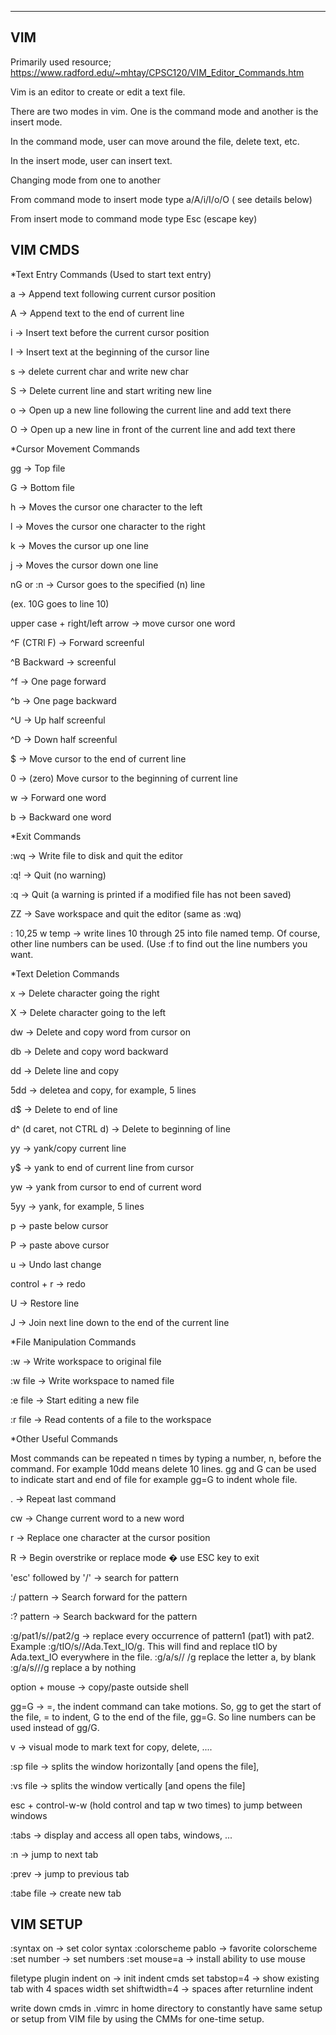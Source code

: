 --------------------------
VIM
--------------------------

Primarily used resource;
https://www.radford.edu/~mhtay/CPSC120/VIM_Editor_Commands.htm

Vim is an editor to create or edit a text file.

There are two modes in vim. One is the command mode and another is the insert mode.

In the command mode, user can move around the file, delete text, etc.

In the insert mode, user can insert text.

Changing mode from one to another

From command mode to insert mode type a/A/i/I/o/O ( see details below)

From insert mode to command mode type Esc (escape key)

VIM CMDS
--------------------------

*Text Entry Commands (Used to start text entry)

a -> Append text following current cursor position

A -> Append text to the end of current line

i -> Insert text before the current cursor position

I -> Insert text at the beginning of the cursor line

s -> delete current char and write new char

S -> Delete current line and start writing new line

o -> Open up a new line following the current line and add text there

O -> Open up a new line in front of the current line and add text there

*Cursor Movement Commands

gg -> Top file

G -> Bottom file

h -> Moves the cursor one character to the left

l -> Moves the cursor one character to the right

k -> Moves the cursor up one line

j -> Moves the cursor down one line

nG or :n -> Cursor goes to the specified (n) line

(ex. 10G goes to line 10)

upper case + right/left arrow -> move cursor one word

^F (CTRl F) -> Forward screenful

^B Backward -> screenful

^f -> One page forward

^b -> One page backward

^U -> Up half screenful

^D -> Down half screenful

$ -> Move cursor to the end of current line

0 -> (zero) Move cursor to the beginning of current line

w -> Forward one word

b -> Backward one word

*Exit Commands

:wq -> Write file to disk and quit the editor

:q! -> Quit (no warning)

:q -> Quit (a warning is printed if a modified file has not been saved)

ZZ -> Save workspace and quit the editor (same as :wq)

: 10,25 w temp -> write lines 10 through 25 into file named temp. Of course, other line numbers can be used. (Use :f to find out the line numbers you want.

*Text Deletion Commands

x -> Delete character going the right

X -> Delete character going to the left

dw -> Delete and copy word from cursor on

db -> Delete and copy word backward

dd -> Delete line and copy

5dd -> deletea and copy, for example, 5 lines

d$ -> Delete to end of line

d^ (d caret, not CTRL d) -> Delete to beginning of line

yy -> yank/copy current line

y$ -> yank to end of current line from cursor

yw -> yank from cursor to end of current word

5yy -> yank, for example, 5 lines

p -> paste below cursor

P -> paste above cursor

u -> Undo last change

control + r -> redo

U -> Restore line

J -> Join next line down to the end of the current line

*File Manipulation Commands

:w -> Write workspace to original file

:w file -> Write workspace to named file

:e file -> Start editing a new file

:r file -> Read contents of a file to the workspace

*Other Useful Commands

Most commands can be repeated n times by typing a number, n, before the command. For example 10dd means delete 10 lines. gg and G can be used to indicate start and end of file for example gg=G to indent whole file.

. -> Repeat last command

cw -> Change current word to a new word

r -> Replace one character at the cursor position

R -> Begin overstrike or replace mode � use ESC key to exit

'esc' followed by '/' -> search for pattern

:/ pattern -> Search forward for the pattern

:? pattern -> Search backward for the pattern

:g/pat1/s//pat2/g -> replace every occurrence of pattern1 (pat1) with pat2. Example :g/tIO/s//Ada.Text_IO/g. This will find and replace tIO by Ada.text_IO everywhere in the file.  :g/a/s// /g replace the letter a, by blank :g/a/s///g replace a by nothing

option + mouse -> copy/paste outside shell

gg=G -> =, the indent command can take motions. So, gg to get the start of the file, = to indent, G to the end of the file, gg=G. So line numbers can be used instead of gg/G.

v -> visual mode to mark text for copy, delete, ....

:sp file -> splits the window horizontally [and opens the file],

:vs file -> splits the window vertically [and opens the file]

esc + control-w-w (hold control and tap w two times) to jump between windows

:tabs -> display and access all open tabs, windows, ...

:n -> jump to next tab

:prev -> jump to previous tab

:tabe file -> create new tab

VIM SETUP
--------------------------
:syntax on -> set color syntax
:colorscheme pablo -> favorite colorscheme
:set number -> set numbers
:set mouse=a -> install ability to use mouse


filetype plugin indent on -> init indent cmds
set tabstop=4 -> show existing tab with 4 spaces width
set shiftwidth=4 -> spaces after returnline indent


write down cmds in .vimrc in home directory to constantly have same setup or setup from VIM file by using the CMMs for one-time setup.
